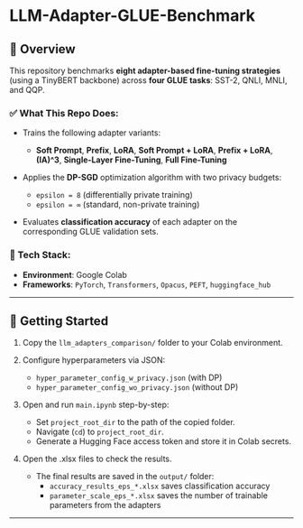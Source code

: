 # LLM-Adapter-GLUE-Benchmark

## 📌 Overview

This repository benchmarks **eight adapter-based fine-tuning strategies** (using a TinyBERT backbone) across **four GLUE tasks**: SST-2, QNLI, MNLI, and QQP.

### ✅ What This Repo Does:

* Trains the following adapter variants:
  * **Soft Prompt**, **Prefix**, **LoRA**, **Soft Prompt + LoRA**, **Prefix + LoRA**, **(IA)^3**, **Single-Layer Fine-Tuning**, **Full Fine-Tuning**

* Applies the **DP-SGD** optimization algorithm with two privacy budgets:
  * `epsilon = 8` (differentially private training)
  * `epsilon = ∞` (standard, non-private training)

* Evaluates **classification accuracy** of each adapter on the corresponding GLUE validation sets.

### 🧰 Tech Stack:

* **Environment**: Google Colab
* **Frameworks**: `PyTorch`, `Transformers`, `Opacus`, `PEFT`, `huggingface_hub`

---

## 🚀 Getting Started

1. Copy the `llm_adapters_comparison/` folder to your Colab environment.

2. Configure hyperparameters via JSON:
   * `hyper_parameter_config_w_privacy.json` (with DP)
   * `hyper_parameter_config_wo_privacy.json` (without DP)

3. Open and run `main.ipynb` step-by-step:
   * Set `project_root_dir` to the path of the copied folder.
   * Navigate (`cd`) to `project_root_dir`.
   * Generate a Hugging Face access token and store it in Colab secrets.

4. Open the .xlsx files to check the results.
   * The final results are saved in the `output/` folder:
      - `accuracy_results_eps_*.xlsx` saves classification accuracy
      - `parameter_scale_eps_*.xlsx` saves the number of trainable parameters from the adapters

---


